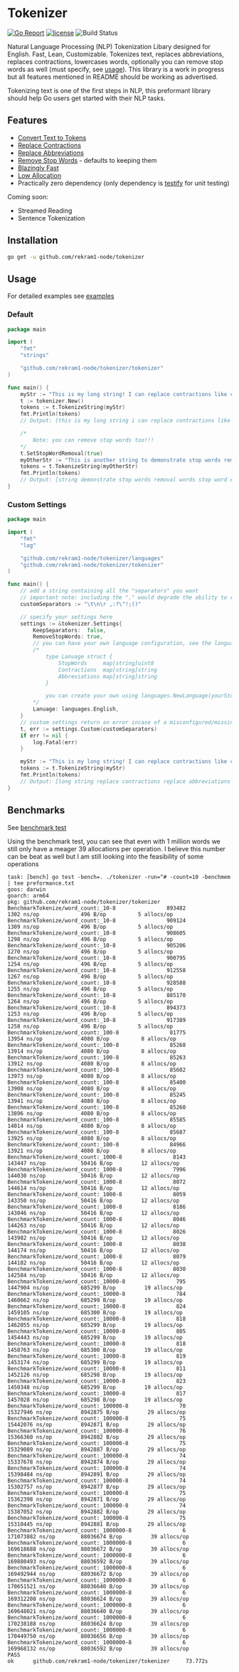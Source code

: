 # Tokenizer

[![Go Report](https://goreportcard.com/badge/github.com/rekram1-node/tokenizer)](https://goreportcard.com/report/github.com/rekram1-node/tokenizer) [![license](http://img.shields.io/badge/license-MIT-red.svg?style=flat)](https://github.com/rekram1-node/tokenizer/blob/main/LICENSE) ![Build Status](https://github.com/rekram1-node/tokenizer/actions/workflows/main.yml/badge.svg)

Natural Language Processing (NLP) Tokenization Libary designed for English. Fast, Lean, Customizable. Tokenizes text, replaces abbreviations, replaces contractions, lowercases words, optionally you can remove stop words as well (must specify, see [usage](#usage)). This library is a work in progress but all features mentioned in README should be working as advertised.

Tokenizing text is one of the first steps in NLP, this preformant library should help Go users get started with their NLP tasks. 

## Features

* [Convert Text to Tokens](#usage)
* [Replace Contractions](#usage)
* [Replace Abbreviations](#usage)
* [Remove Stop Words](#usage) - defaults to keeping them
* [Blazingly Fast](#benchmarks)
* [Low Allocation](#benchmarks)
* Practically zero dependency (only dependency is [testify](https://github.com/stretchr/testify) for unit testing)

Coming soon:
- Streamed Reading
- Sentence Tokenization

## Installation

```bash
go get -u github.com/rekram1-node/tokenizer
```

## Usage

For detailed examples see [examples](https://github.com/rekram1-node/tokenizer/examples)

### Default

```go
package main

import (
    "fmt"
    "strings"

    "github.com/rekram1-node/tokenizer/tokenizer"
)

func main() {
    myStr := "This is my long string! I can replace contractions like can't or they've! I can replace abbreviations such as: demonstr. or jan."
	t := tokenizer.New()
	tokens := t.TokenizeString(myStr)
	fmt.Println(tokens)
	// Output: [this is my long string i can replace contractions like cannot or they have i can replace abbreviations such as demonstration or jan.]

	/*
		Note: you can remove stop words too!!!
	*/
	t.SetStopWordRemoval(true)
	myOtherStr := "This is another string to demonstrate stop words removal, words like: and or but the are are all stop word examples"
	tokens = t.TokenizeString(myOtherStr)
	fmt.Println(tokens)
	// Output: [string demonstrate stop words removal words stop word examples]
}
```

### Custom Settings

```go
package main

import (
	"fmt"
	"log"

	"github.com/rekram1-node/tokenizer/languages"
	"github.com/rekram1-node/tokenizer/tokenizer"
)

func main() {
	// add a string containing all the "separators" you want
	// important note: including the "." would degrade the ability to replace abbreviations
	customSeparators := "\t\n\r ,:?\"!;()"

	// specify your settings here
	settings := &tokenizer.Settings{
		KeepSeparators:  false,
		RemoveStopWords: true,
		// you can have your own language configuration, see the language struct
		/*
			type Lanuage struct {
				StopWords     map[string]uint8
				Contractions  map[string]string
				Abbreviations map[string]string
			}

			you can create your own using languages.NewLanguage(yourStopWords, yourContractions, yourAbbreviations)
		*/
		Lanuage: languages.English,
	}
	// custom settings return an error incase of a misconfigured/missing setting
	t, err := settings.Custom(customSeparators)
	if err != nil {
		log.Fatal(err)
	}

	myStr := "This is my long string! I can replace contractions like can't or they've! I can replace abbreviations such as: demonstr. or jan. This is another string to demonstrate stop words removal, words like: and or but the are are all stop word examples"
	tokens := t.TokenizeString(myStr)
	fmt.Println(tokens)
	// Output: [long string replace contractions replace abbreviations demonstration january string demonstrate stop words removal words stop word examples]
}
```

## Benchmarks

See [benchmark test](https://github.com/rekram1-node/tokenizer/blob/main/tokenizer/benchmark_test.go)

Using the benchmark test, you can see that even with 1 million words we still only have a meager 39 allocations per operation. I believe this number can be beat as well but I am still looking into the feasibility of some operations

```text
task: [bench] go test -bench=. ./tokenizer -run=^# -count=10 -benchmem | tee preformance.txt
goos: darwin
goarch: arm64
pkg: github.com/rekram1-node/tokenizer/tokenizer
BenchmarkTokenize/word_count:_10-8                893482              1302 ns/op             496 B/op          5 allocs/op
BenchmarkTokenize/word_count:_10-8                909124              1309 ns/op             496 B/op          5 allocs/op
BenchmarkTokenize/word_count:_10-8                908605              1298 ns/op             496 B/op          5 allocs/op
BenchmarkTokenize/word_count:_10-8                905206              1270 ns/op             496 B/op          5 allocs/op
BenchmarkTokenize/word_count:_10-8                900795              1254 ns/op             496 B/op          5 allocs/op
BenchmarkTokenize/word_count:_10-8                912558              1267 ns/op             496 B/op          5 allocs/op
BenchmarkTokenize/word_count:_10-8                928588              1255 ns/op             496 B/op          5 allocs/op
BenchmarkTokenize/word_count:_10-8                885170              1264 ns/op             496 B/op          5 allocs/op
BenchmarkTokenize/word_count:_10-8                894373              1253 ns/op             496 B/op          5 allocs/op
BenchmarkTokenize/word_count:_10-8                917389              1258 ns/op             496 B/op          5 allocs/op
BenchmarkTokenize/word_count:_100-8                81775             13954 ns/op            4080 B/op          8 allocs/op
BenchmarkTokenize/word_count:_100-8                85268             13914 ns/op            4080 B/op          8 allocs/op
BenchmarkTokenize/word_count:_100-8                85263             13912 ns/op            4080 B/op          8 allocs/op
BenchmarkTokenize/word_count:_100-8                85602             13973 ns/op            4080 B/op          8 allocs/op
BenchmarkTokenize/word_count:_100-8                85400             13908 ns/op            4080 B/op          8 allocs/op
BenchmarkTokenize/word_count:_100-8                85245             13941 ns/op            4080 B/op          8 allocs/op
BenchmarkTokenize/word_count:_100-8                85260             13896 ns/op            4080 B/op          8 allocs/op
BenchmarkTokenize/word_count:_100-8                85585             14014 ns/op            4080 B/op          8 allocs/op
BenchmarkTokenize/word_count:_100-8                85687             13925 ns/op            4080 B/op          8 allocs/op
BenchmarkTokenize/word_count:_100-8                84966             13921 ns/op            4080 B/op          8 allocs/op
BenchmarkTokenize/word_count:_1000-8                8143            143447 ns/op           50416 B/op         12 allocs/op
BenchmarkTokenize/word_count:_1000-8                7996            144030 ns/op           50416 B/op         12 allocs/op
BenchmarkTokenize/word_count:_1000-8                8072            144614 ns/op           50416 B/op         12 allocs/op
BenchmarkTokenize/word_count:_1000-8                8059            143350 ns/op           50416 B/op         12 allocs/op
BenchmarkTokenize/word_count:_1000-8                8186            143046 ns/op           50416 B/op         12 allocs/op
BenchmarkTokenize/word_count:_1000-8                8046            144263 ns/op           50416 B/op         12 allocs/op
BenchmarkTokenize/word_count:_1000-8                8026            143982 ns/op           50416 B/op         12 allocs/op
BenchmarkTokenize/word_count:_1000-8                8038            144174 ns/op           50416 B/op         12 allocs/op
BenchmarkTokenize/word_count:_1000-8                8079            144182 ns/op           50416 B/op         12 allocs/op
BenchmarkTokenize/word_count:_1000-8                8030            142584 ns/op           50416 B/op         12 allocs/op
BenchmarkTokenize/word_count:_10000-8                795           1447904 ns/op          685299 B/op         19 allocs/op
BenchmarkTokenize/word_count:_10000-8                784           1460662 ns/op          685299 B/op         19 allocs/op
BenchmarkTokenize/word_count:_10000-8                824           1459105 ns/op          685300 B/op         19 allocs/op
BenchmarkTokenize/word_count:_10000-8                818           1462055 ns/op          685299 B/op         19 allocs/op
BenchmarkTokenize/word_count:_10000-8                805           1454443 ns/op          685299 B/op         19 allocs/op
BenchmarkTokenize/word_count:_10000-8                818           1458763 ns/op          685300 B/op         19 allocs/op
BenchmarkTokenize/word_count:_10000-8                819           1453174 ns/op          685299 B/op         19 allocs/op
BenchmarkTokenize/word_count:_10000-8                811           1452126 ns/op          685298 B/op         19 allocs/op
BenchmarkTokenize/word_count:_10000-8                823           1450348 ns/op          685299 B/op         19 allocs/op
BenchmarkTokenize/word_count:_10000-8                817           1457028 ns/op          685298 B/op         19 allocs/op
BenchmarkTokenize/word_count:_100000-8                70          15327946 ns/op         8942875 B/op         29 allocs/op
BenchmarkTokenize/word_count:_100000-8                75          15442076 ns/op         8942871 B/op         29 allocs/op
BenchmarkTokenize/word_count:_100000-8                76          15366360 ns/op         8942882 B/op         29 allocs/op
BenchmarkTokenize/word_count:_100000-8                75          15329089 ns/op         8942887 B/op         29 allocs/op
BenchmarkTokenize/word_count:_100000-8                74          15337678 ns/op         8942874 B/op         29 allocs/op
BenchmarkTokenize/word_count:_100000-8                74          15398484 ns/op         8942891 B/op         29 allocs/op
BenchmarkTokenize/word_count:_100000-8                74          15302757 ns/op         8942877 B/op         29 allocs/op
BenchmarkTokenize/word_count:_100000-8                75          15362398 ns/op         8942871 B/op         29 allocs/op
BenchmarkTokenize/word_count:_100000-8                74          15387052 ns/op         8942882 B/op         29 allocs/op
BenchmarkTokenize/word_count:_100000-8                75          15310445 ns/op         8942881 B/op         29 allocs/op
BenchmarkTokenize/word_count:_1000000-8                6         171073882 ns/op        88036674 B/op         39 allocs/op
BenchmarkTokenize/word_count:_1000000-8                6         169618688 ns/op        88036672 B/op         39 allocs/op
BenchmarkTokenize/word_count:_1000000-8                6         169880493 ns/op        88036592 B/op         39 allocs/op
BenchmarkTokenize/word_count:_1000000-8                6         169492944 ns/op        88036672 B/op         39 allocs/op
BenchmarkTokenize/word_count:_1000000-8                6         170651521 ns/op        88036640 B/op         39 allocs/op
BenchmarkTokenize/word_count:_1000000-8                6         169312208 ns/op        88036624 B/op         39 allocs/op
BenchmarkTokenize/word_count:_1000000-8                6         169648021 ns/op        88036640 B/op         39 allocs/op
BenchmarkTokenize/word_count:_1000000-8                6         170238188 ns/op        88036624 B/op         39 allocs/op
BenchmarkTokenize/word_count:_1000000-8                6         170449750 ns/op        88036656 B/op         39 allocs/op
BenchmarkTokenize/word_count:_1000000-8                6         169968132 ns/op        88036592 B/op         39 allocs/op
PASS
ok      github.com/rekram1-node/tokenizer/tokenizer     73.772s
```